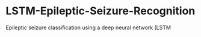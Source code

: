 # LSTM-Epileptic-Seizure-Recognition
Epileptic seizure classification using a deep neural network (LSTM
